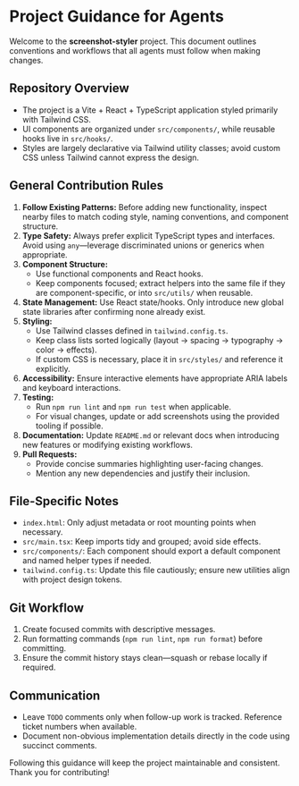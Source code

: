 # Project Guidance for Agents

Welcome to the **screenshot-styler** project. This document outlines conventions and workflows that all agents must follow when making changes.

## Repository Overview
- The project is a Vite + React + TypeScript application styled primarily with Tailwind CSS.
- UI components are organized under `src/components/`, while reusable hooks live in `src/hooks/`.
- Styles are largely declarative via Tailwind utility classes; avoid custom CSS unless Tailwind cannot express the design.

## General Contribution Rules
1. **Follow Existing Patterns:** Before adding new functionality, inspect nearby files to match coding style, naming conventions, and component structure.
2. **Type Safety:** Always prefer explicit TypeScript types and interfaces. Avoid using `any`—leverage discriminated unions or generics when appropriate.
3. **Component Structure:**
   - Use functional components and React hooks.
   - Keep components focused; extract helpers into the same file if they are component-specific, or into `src/utils/` when reusable.
4. **State Management:** Use React state/hooks. Only introduce new global state libraries after confirming none already exist.
5. **Styling:**
   - Use Tailwind classes defined in `tailwind.config.ts`.
   - Keep class lists sorted logically (layout → spacing → typography → color → effects).
   - If custom CSS is necessary, place it in `src/styles/` and reference it explicitly.
6. **Accessibility:** Ensure interactive elements have appropriate ARIA labels and keyboard interactions.
7. **Testing:**
   - Run `npm run lint` and `npm run test` when applicable.
   - For visual changes, update or add screenshots using the provided tooling if possible.
8. **Documentation:** Update `README.md` or relevant docs when introducing new features or modifying existing workflows.
9. **Pull Requests:**
   - Provide concise summaries highlighting user-facing changes.
   - Mention any new dependencies and justify their inclusion.

## File-Specific Notes
- `index.html`: Only adjust metadata or root mounting points when necessary.
- `src/main.tsx`: Keep imports tidy and grouped; avoid side effects.
- `src/components/`: Each component should export a default component and named helper types if needed.
- `tailwind.config.ts`: Update this file cautiously; ensure new utilities align with project design tokens.

## Git Workflow
1. Create focused commits with descriptive messages.
2. Run formatting commands (`npm run lint`, `npm run format`) before committing.
3. Ensure the commit history stays clean—squash or rebase locally if required.

## Communication
- Leave `TODO` comments only when follow-up work is tracked. Reference ticket numbers when available.
- Document non-obvious implementation details directly in the code using succinct comments.

Following this guidance will keep the project maintainable and consistent. Thank you for contributing!

